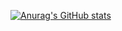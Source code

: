 [![Anurag's GitHub stats](https://github-readme-stats.vercel.app/api?username=YannChich&count_private=true&show_icons&theme=dark)](https://github.com/anuraghazra/github-readme-stats)
